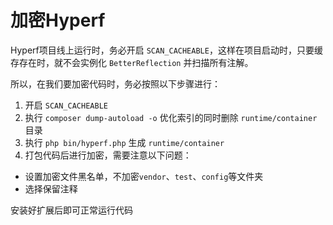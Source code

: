 # 加密Hyperf

Hyperf项目线上运行时，务必开启 `SCAN_CACHEABLE`，这样在项目启动时，只要缓存存在时，就不会实例化 `BetterReflection` 并扫描所有注解。

所以，在我们要加密代码时，务必按照以下步骤进行：

1. 开启 `SCAN_CACHEABLE`
2. 执行 `composer dump-autoload -o` 优化索引的同时删除 `runtime/container` 目录
3. 执行 `php bin/hyperf.php` 生成 `runtime/container`
4. 打包代码后进行加密，需要注意以下问题：

* 设置加密文件黑名单，不加密`vendor`、`test`、`config`等文件夹
* 选择保留注释

安装好扩展后即可正常运行代码